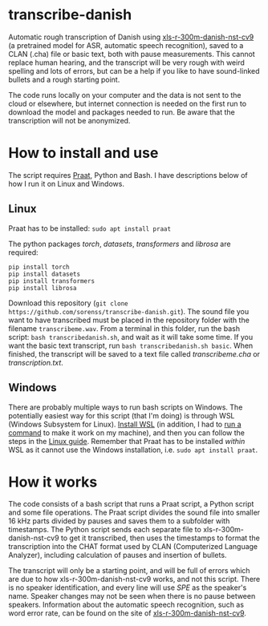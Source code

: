 # transcribe-danish

Automatic rough transcription of Danish using [xls-r-300m-danish-nst-cv9](https://huggingface.co/chcaa/xls-r-300m-danish-nst-cv9) (a pretrained model for ASR, automatic speech recognition), saved to a CLAN (.cha) file or basic text, both with pause measurements. This cannot replace human hearing, and the transcript will be very rough with weird spelling and lots of errors, but can be a help if you like to have sound-linked bullets and a rough starting point. 

The code runs locally on your computer and the data is not sent to the cloud or elsewhere, but internet connection is needed on the first run to download the model and packages needed to run. Be aware that the transcription will not be anonymized.

# How to install and use

The script requires [Praat](https://www.fon.hum.uva.nl/praat/), Python and Bash. I have descriptions below of how I run it on Linux and Windows.

## Linux

Praat has to be installed: `sudo apt install praat`

The python packages *torch*, *datasets*, *transformers* and *librosa* are required:

	pip install torch
	pip install datasets
	pip install transformers
	pip install librosa

Download this repository (`git clone https://github.com/sorenss/transcribe-danish.git`). The sound file you want to have transcribed must be placed in the repository folder with the filename `transcribeme.wav`. From a terminal in this folder, run the bash script: `bash transcribedanish.sh`, and wait as it will take some time. If you want the basic text transcript, run `bash transcribedanish.sh basic`. When finished, the transcript will be saved to a text file called *transcribeme.cha* or *transcription.txt*.

## Windows

There are probably multiple ways to run bash scripts on Windows. The potentially easiest way for this script (that I'm doing) is through WSL (Windows Subsystem for Linux). [Install WSL](https://learn.microsoft.com/en-us/windows/wsl/install) (in addition, I had to [run a command](https://github.com/microsoft/WSL/issues/5256#issuecomment-1122304369) to make it work on my machine), and then you can follow the steps in the [Linux guide](#Linux). Remember that Praat has to be installed *within* WSL as it cannot use the Windows installation, i.e. `sudo apt install praat`.

# How it works

The code consists of a bash script that runs a Praat script, a Python script and some file operations. The Praat script divides the sound file into smaller 16 kHz parts divided by pauses and saves them to a subfolder with timestamps. The Python script sends each separate file to xls-r-300m-danish-nst-cv9 to get it transcribed, then uses the timestamps to format the transcription into the CHAT format used by CLAN (Computerized Language Analyzer), including calculation of pauses and insertion of bullets.

The transcript will only be a starting point, and will be full of errors which are due to how xls-r-300m-danish-nst-cv9 works, and not this script. There is no speaker identification, and every line will use *SPE* as the speaker's name. Speaker changes may not be seen when there is no pause between speakers. Information about the automatic speech recognition, such as word error rate, can be found on the site of [xls-r-300m-danish-nst-cv9](https://huggingface.co/chcaa/xls-r-300m-danish-nst-cv9/discussions).
